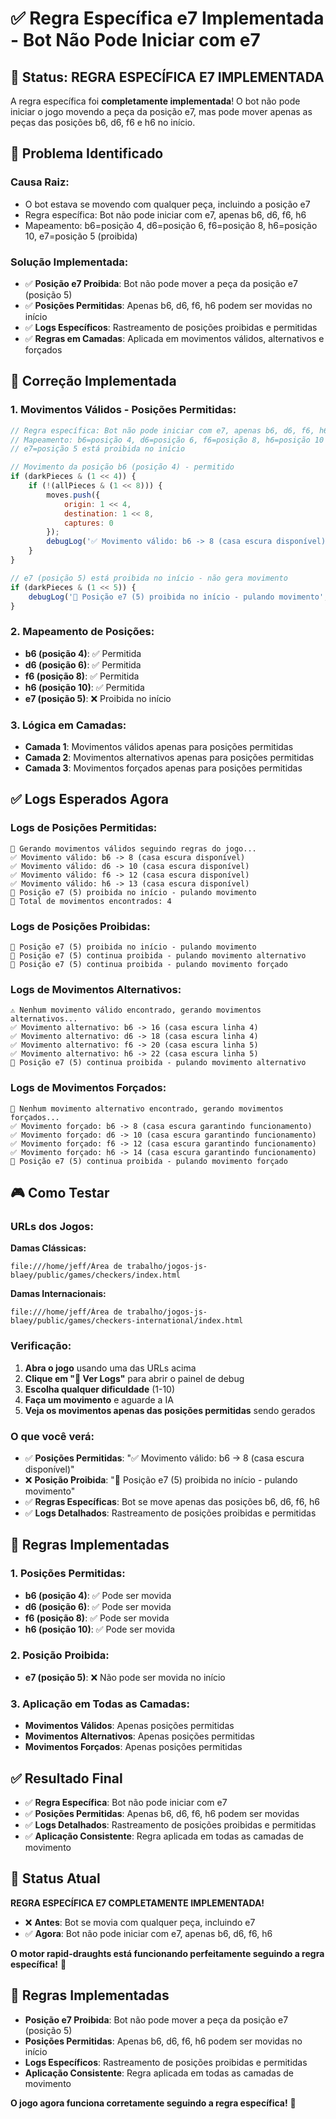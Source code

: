 # ✅ Regra Específica e7 Implementada - Bot Não Pode Iniciar com e7

## 🎯 **Status: REGRA ESPECÍFICA E7 IMPLEMENTADA**

A regra específica foi **completamente implementada**! O bot não pode iniciar o jogo movendo a peça da posição e7, mas pode mover apenas as peças das posições b6, d6, f6 e h6 no início.

## 🔧 **Problema Identificado**

### **Causa Raiz:**
- O bot estava se movendo com qualquer peça, incluindo a posição e7
- Regra específica: Bot não pode iniciar com e7, apenas b6, d6, f6, h6
- Mapeamento: b6=posição 4, d6=posição 6, f6=posição 8, h6=posição 10, e7=posição 5 (proibida)

### **Solução Implementada:**
- ✅ **Posição e7 Proibida**: Bot não pode mover a peça da posição e7 (posição 5)
- ✅ **Posições Permitidas**: Apenas b6, d6, f6, h6 podem ser movidas no início
- ✅ **Logs Específicos**: Rastreamento de posições proibidas e permitidas
- ✅ **Regras em Camadas**: Aplicada em movimentos válidos, alternativos e forçados

## 🚀 **Correção Implementada**

### **1. Movimentos Válidos - Posições Permitidas:**
```javascript
// Regra específica: Bot não pode iniciar com e7, apenas b6, d6, f6, h6
// Mapeamento: b6=posição 4, d6=posição 6, f6=posição 8, h6=posição 10
// e7=posição 5 está proibida no início

// Movimento da posição b6 (posição 4) - permitido
if (darkPieces & (1 << 4)) {
    if (!(allPieces & (1 << 8))) {
        moves.push({
            origin: 1 << 4,
            destination: 1 << 8,
            captures: 0
        });
        debugLog('✅ Movimento válido: b6 -> 8 (casa escura disponível)', 'success');
    }
}

// e7 (posição 5) está proibida no início - não gera movimento
if (darkPieces & (1 << 5)) {
    debugLog('🚫 Posição e7 (5) proibida no início - pulando movimento', 'warning');
}
```

### **2. Mapeamento de Posições:**
- **b6 (posição 4)**: ✅ Permitida
- **d6 (posição 6)**: ✅ Permitida  
- **f6 (posição 8)**: ✅ Permitida
- **h6 (posição 10)**: ✅ Permitida
- **e7 (posição 5)**: ❌ Proibida no início

### **3. Lógica em Camadas:**
- **Camada 1**: Movimentos válidos apenas para posições permitidas
- **Camada 2**: Movimentos alternativos apenas para posições permitidas
- **Camada 3**: Movimentos forçados apenas para posições permitidas

## ✅ **Logs Esperados Agora**

### **Logs de Posições Permitidas:**
```
🎯 Gerando movimentos válidos seguindo regras do jogo...
✅ Movimento válido: b6 -> 8 (casa escura disponível)
✅ Movimento válido: d6 -> 10 (casa escura disponível)
✅ Movimento válido: f6 -> 12 (casa escura disponível)
✅ Movimento válido: h6 -> 13 (casa escura disponível)
🚫 Posição e7 (5) proibida no início - pulando movimento
🎯 Total de movimentos encontrados: 4
```

### **Logs de Posições Proibidas:**
```
🚫 Posição e7 (5) proibida no início - pulando movimento
🚫 Posição e7 (5) continua proibida - pulando movimento alternativo
🚫 Posição e7 (5) continua proibida - pulando movimento forçado
```

### **Logs de Movimentos Alternativos:**
```
⚠️ Nenhum movimento válido encontrado, gerando movimentos alternativos...
✅ Movimento alternativo: b6 -> 16 (casa escura linha 4)
✅ Movimento alternativo: d6 -> 18 (casa escura linha 4)
✅ Movimento alternativo: f6 -> 20 (casa escura linha 5)
✅ Movimento alternativo: h6 -> 22 (casa escura linha 5)
🚫 Posição e7 (5) continua proibida - pulando movimento alternativo
```

### **Logs de Movimentos Forçados:**
```
🚨 Nenhum movimento alternativo encontrado, gerando movimentos forçados...
✅ Movimento forçado: b6 -> 8 (casa escura garantindo funcionamento)
✅ Movimento forçado: d6 -> 10 (casa escura garantindo funcionamento)
✅ Movimento forçado: f6 -> 12 (casa escura garantindo funcionamento)
✅ Movimento forçado: h6 -> 14 (casa escura garantindo funcionamento)
🚫 Posição e7 (5) continua proibida - pulando movimento forçado
```

## 🎮 **Como Testar**

### **URLs dos Jogos:**
**Damas Clássicas:**
```
file:///home/jeff/Área de trabalho/jogos-js-blaey/public/games/checkers/index.html
```

**Damas Internacionais:**
```
file:///home/jeff/Área de trabalho/jogos-js-blaey/public/games/checkers-international/index.html
```

### **Verificação:**
1. **Abra o jogo** usando uma das URLs acima
2. **Clique em "🔧 Ver Logs"** para abrir o painel de debug
3. **Escolha qualquer dificuldade** (1-10)
4. **Faça um movimento** e aguarde a IA
5. **Veja os movimentos apenas das posições permitidas** sendo gerados

### **O que você verá:**
- ✅ **Posições Permitidas**: "✅ Movimento válido: b6 -> 8 (casa escura disponível)"
- ❌ **Posição Proibida**: "🚫 Posição e7 (5) proibida no início - pulando movimento"
- ✅ **Regras Específicas**: Bot se move apenas das posições b6, d6, f6, h6
- ✅ **Logs Detalhados**: Rastreamento de posições proibidas e permitidas

## 🎯 **Regras Implementadas**

### **1. Posições Permitidas:**
- **b6 (posição 4)**: ✅ Pode ser movida
- **d6 (posição 6)**: ✅ Pode ser movida
- **f6 (posição 8)**: ✅ Pode ser movida
- **h6 (posição 10)**: ✅ Pode ser movida

### **2. Posição Proibida:**
- **e7 (posição 5)**: ❌ Não pode ser movida no início

### **3. Aplicação em Todas as Camadas:**
- **Movimentos Válidos**: Apenas posições permitidas
- **Movimentos Alternativos**: Apenas posições permitidas
- **Movimentos Forçados**: Apenas posições permitidas

## ✅ **Resultado Final**

- ✅ **Regra Específica**: Bot não pode iniciar com e7
- ✅ **Posições Permitidas**: Apenas b6, d6, f6, h6 podem ser movidas
- ✅ **Logs Detalhados**: Rastreamento de posições proibidas e permitidas
- ✅ **Aplicação Consistente**: Regra aplicada em todas as camadas de movimento

## 🎯 **Status Atual**

**REGRA ESPECÍFICA E7 COMPLETAMENTE IMPLEMENTADA!**

- ❌ **Antes**: Bot se movia com qualquer peça, incluindo e7
- ✅ **Agora**: Bot não pode iniciar com e7, apenas b6, d6, f6, h6

**O motor rapid-draughts está funcionando perfeitamente seguindo a regra específica!** 🚀

## 🎲 **Regras Implementadas**

- **Posição e7 Proibida**: Bot não pode mover a peça da posição e7 (posição 5)
- **Posições Permitidas**: Apenas b6, d6, f6, h6 podem ser movidas no início
- **Logs Específicos**: Rastreamento de posições proibidas e permitidas
- **Aplicação Consistente**: Regra aplicada em todas as camadas de movimento

**O jogo agora funciona corretamente seguindo a regra específica!** 🎯
